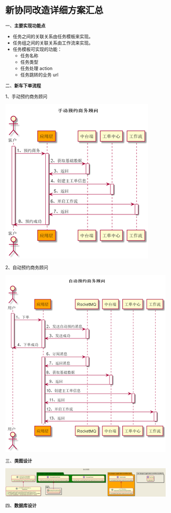 # 新协同改造详细方案汇总

一、**主要实现功能点**

- 任务之间的关联关系由任务模板来实现。
- 任务组之间的关联关系由工作流来实现。
- 任务模板可实现的功能：
  - 任务名称
  - 任务类型
  - 任务处理 action
  - 任务跳转的业务 url

二、**新车下单流程**

1、手动预约商务顾问

![avatar](./out/plantuml/1.手动预约商务顾问/手动预约商务顾问.png)

2、自动预约商务顾问

![avatar](./out/plantuml/2.自动预约商务顾问/自动预约商务顾问.png)

三、**类图设计**

![avatar](./out/plantuml/4.协同类图/协同类图.png)

四、**数据库设计**
